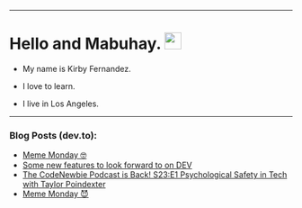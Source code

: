 
<img src="https://komarev.com/ghpvc/?username=kirbygit&style=flat-square&color=blue" alt=""/>

---
<h1>
  Hello and Mabuhay.
  <img src="https://media.giphy.com/media/hvRJCLFzcasrR4ia7z/giphy.gif" width="30px"/>
</h1>

- My name is Kirby Fernandez.

- I love to learn.

- I live in Los Angeles.

---

### Blog Posts (dev.to):
<!-- BLOG-POST-LIST:START -->
- [Meme Monday 🤓](https://dev.to/ben/meme-monday-g66)
- [Some new features to look forward to on DEV](https://dev.to/devteam/some-new-features-to-look-forward-to-on-dev-5jk)
- [The CodeNewbie Podcast is Back! S23:E1 Psychological Safety in Tech with Taylor Poindexter](https://dev.to/codenewbieteam/the-codenewbie-podcast-is-back-s23e1-psychological-safety-in-tech-with-taylor-poindexter-1337)
- [Meme Monday 😈](https://dev.to/ben/meme-monday-4c5o)
<!-- BLOG-POST-LIST:END -->
